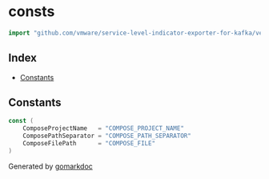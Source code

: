 <!-- Code generated by gomarkdoc. DO NOT EDIT -->

# consts

```go
import "github.com/vmware/service-level-indicator-exporter-for-kafka/vendor/github.com/compose-spec/compose-go/consts"
```

## Index

- [Constants](<#constants>)


## Constants

```go
const (
    ComposeProjectName   = "COMPOSE_PROJECT_NAME"
    ComposePathSeparator = "COMPOSE_PATH_SEPARATOR"
    ComposeFilePath      = "COMPOSE_FILE"
)
```



Generated by [gomarkdoc](<https://github.com/princjef/gomarkdoc>)
